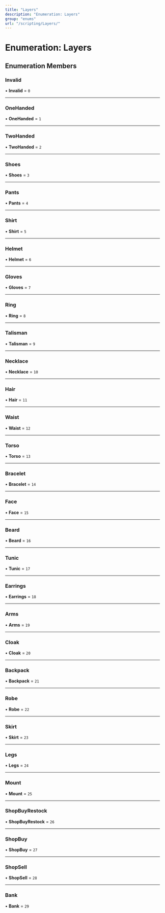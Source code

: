 ```yaml
---
title: "Layers"
description: "Enumeration: Layers"
group: "enums"
url: "/scripting/Layers/"
---
```


# Enumeration: Layers

## Enumeration Members

### Invalid

• **Invalid** = ``0``

___

### OneHanded

• **OneHanded** = ``1``

___

### TwoHanded

• **TwoHanded** = ``2``

___

### Shoes

• **Shoes** = ``3``

___

### Pants

• **Pants** = ``4``

___

### Shirt

• **Shirt** = ``5``

___

### Helmet

• **Helmet** = ``6``

___

### Gloves

• **Gloves** = ``7``

___

### Ring

• **Ring** = ``8``

___

### Talisman

• **Talisman** = ``9``

___

### Necklace

• **Necklace** = ``10``

___

### Hair

• **Hair** = ``11``

___

### Waist

• **Waist** = ``12``

___

### Torso

• **Torso** = ``13``

___

### Bracelet

• **Bracelet** = ``14``

___

### Face

• **Face** = ``15``

___

### Beard

• **Beard** = ``16``

___

### Tunic

• **Tunic** = ``17``

___

### Earrings

• **Earrings** = ``18``

___

### Arms

• **Arms** = ``19``

___

### Cloak

• **Cloak** = ``20``

___

### Backpack

• **Backpack** = ``21``

___

### Robe

• **Robe** = ``22``

___

### Skirt

• **Skirt** = ``23``

___

### Legs

• **Legs** = ``24``

___

### Mount

• **Mount** = ``25``

___

### ShopBuyRestock

• **ShopBuyRestock** = ``26``

___

### ShopBuy

• **ShopBuy** = ``27``

___

### ShopSell

• **ShopSell** = ``28``

___

### Bank

• **Bank** = ``29``

